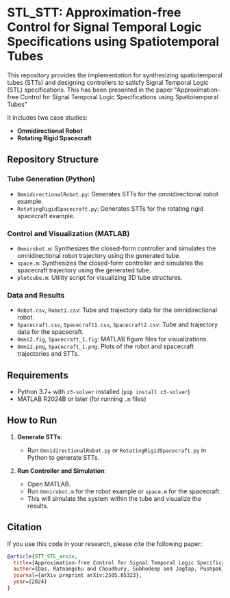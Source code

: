 # STL_STT: Approximation-free Control for Signal Temporal Logic Specifications using Spatiotemporal Tubes

This repository provides the implementation for synthesizing spatiotemporal tubes (STTs) and designing controllers to satisfy Signal Temporal Logic (STL) specifications. 
This has been presented in the paper "Approximation-free Control for Signal Temporal Logic Specifications using Spatiotemporal Tubes"

It includes two case studies:

- **Omnidirectional Robot**
- **Rotating Rigid Spacecraft**

## Repository Structure

### Tube Generation (Python)
- `OmnidirectionalRobot.py`: Generates STTs for the omnidirectional robot example.
- `RotatingRigidSpacecraft.py`: Generates STTs for the rotating rigid spacecraft example.

### Control and Visualization (MATLAB)
- `Omnirobot.m`: Synthesizes the closed-form controller and simulates the omnidirectional robot trajectory using the generated tube.
- `space.m`: Synthesizes the closed-form controller and simulates the spacecraft trajectory using the generated tube.
- `plotcube.m`: Utility script for visualizing 3D tube structures.

### Data and Results
- `Robot.csv`, `Robot1.csv`: Tube and trajectory data for the omnidirectional robot.
- `Spacecraft.csv`, `Spacecraft1.csv`, `Spacecraft2.csv`: Tube and trajectory data for the spacecraft.
- `Omni2.fig`, `Spacecraft_1.fig`: MATLAB figure files for visualizations.
- `Omni2.png`, `Spacecraft_1.png`: Plots of the robot and spacecraft trajectories and STTs.

## Requirements

- Python 3.7+ with `z3-solver` installed (`pip install z3-solver`)
- MATLAB R2024B or later (for running `.m` files)

## How to Run

1. **Generate STTs**:
   - Run `OmnidirectionalRobot.py` or `RotatingRigidSpacecraft.py` in Python to generate STTs.

2. **Run Controller and Simulation**:
   - Open MATLAB.
   - Run `Omnirobot.m` for the robot example or `space.m` for the spacecraft.
   - This will simulate the system within the tube and visualize the results.

## Citation

If you use this code in your research, please cite the following paper:

```bibtex
@article{STT_STL_arxiv,
  title={Approximation-free Control for Signal Temporal Logic Specifications using Spatiotemporal Tubes},
  author={Das, Ratnangshu and Choudhury, Subhodeep and Jagtap, Pushpak},
  journal={arXiv preprint arXiv:2505.05323},
  year={2024}
}